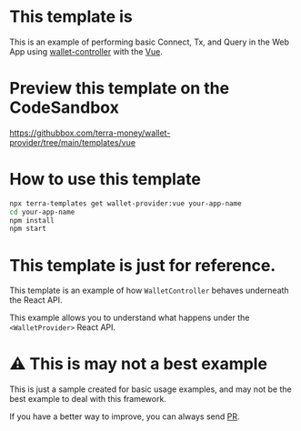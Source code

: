 # This template is

This is an example of performing basic Connect, Tx, and Query in the Web App using [wallet-controller](https://www.npmjs.com/package/@terra-money/wallet-controller) with the [Vue](https://vuejs.org/).

# Preview this template on the CodeSandbox

<https://githubbox.com/terra-money/wallet-provider/tree/main/templates/vue>

# How to use this template

```sh
npx terra-templates get wallet-provider:vue your-app-name
cd your-app-name
npm install
npm start
```

# This template is just for reference.

This template is an example of how `WalletController` behaves underneath the React API.

This example allows you to understand what happens under the `<WalletProvider>` React API.

# ⚠️ This is may not a best example

This is just a sample created for basic usage examples, and may not be the best example to deal with this framework.

If you have a better way to improve, you can always send [PR](https://github.com/terra-money/wallet-provider).